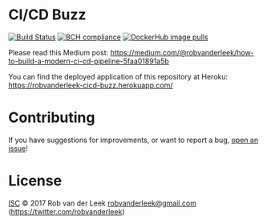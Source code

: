 # CI/CD Buzz

[![Build Status](https://travis-ci.org/robvanderleek/cicd-buzz.svg?branch=master)](https://travis-ci.org/robvanderleek/cicd-buzz)
[![BCH compliance](https://bettercodehub.com/edge/badge/robvanderleek/cicd-buzz)](https://bettercodehub.com/)
[![DockerHub image pulls](https://img.shields.io/docker/pulls/robvanderleek/cicd-buzz)](https://hub.docker.com/repository/docker/robvanderleek/cicd-buzz)

Please read this Medium post: https://medium.com/@robvanderleek/how-to-build-a-modern-ci-cd-pipeline-5faa01891a5b

You can find the deployed application of this repository at Heroku: https://robvanderleek-cicd-buzz.herokuapp.com/

# Contributing

If you have suggestions for improvements, or want to report a bug, [open an issue](https://github.com/robvanderleek/cicd-buzz/issues)!

# License

[ISC](LICENSE) © 2017 Rob van der Leek <robvanderleek@gmail.com> (https://twitter.com/robvanderleek)
